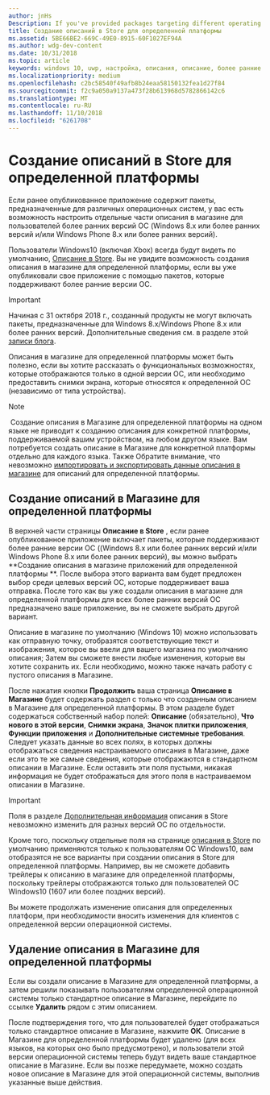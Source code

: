 ```yaml
---
author: jnHs
Description: If you've provided packages targeting different operating systems, you have the option to customize parts of your Store listing for different targeted operating systems.
title: Создание описаний в Store для определенной платформы
ms.assetid: 5BE66BE2-669C-49E0-8915-60F1027EF94A
ms.author: wdg-dev-content
ms.date: 10/31/2018
ms.topic: article
keywords: windows 10, uwp, настройка, описания, описание, более ранние версии
ms.localizationpriority: medium
ms.openlocfilehash: c2bc58540f49afb8b24eaa58150132fea1d27f84
ms.sourcegitcommit: f2c9a050a9137a473f28b613968d5782866142c6
ms.translationtype: MT
ms.contentlocale: ru-RU
ms.lasthandoff: 11/10/2018
ms.locfileid: "6261708"
---
```

# <a name="create-platform-specific-store-listings"></a>Создание описаний в Store для определенной платформы


Если ранее опубликованное приложение содержит пакеты, предназначенные для различных операционных систем, у вас есть возможность настроить отдельные части описания в магазине для пользователей более ранних версий ОС (Windows 8.x или более ранних версий и/или Windows Phone 8.x или более ранних версий). 

Пользователи Windows10 (включая Xbox) всегда будут видеть по умолчанию, [Описание в Store](create-app-store-listings.md). Вы не увидите возможность создания описания в магазине для определенной платформы, если вы уже опубликовали свое приложение с помощью пакетов, которые поддерживают более ранние версии ОС. 

> [!IMPORTANT]
> Начиная с 31 октября 2018 г., созданный продукты не могут включать пакеты, предназначенные для Windows 8.x/Windows Phone 8.x или более ранних версий. Дополнительные сведения см. в разделе этой [записи блога](https://blogs.windows.com/buildingapps/2018/08/20/important-dates-regarding-apps-with-windows-phone-8-x-and-earlier-and-windows-8-8-1-packages-submitted-to-microsoft-store/#SzKghBbqDMlmAO4c.97).

Описания в магазине для определенной платформы может быть полезно, если вы хотите рассказать о функциональных возможностях, которые отображаются только в одной версии ОС, или необходимо предоставить снимки экрана, которые относятся к определенной ОС (независимо от типа устройства).

> [!NOTE]
> Создание описания в Магазине для определенной платформы на одном языке не приводит к созданию описания для конкретной платформы, поддерживаемой вашим устройством, на любом другом языке. Вам потребуется создать описание в Магазине для конкретной платформы отдельно для каждого языка. Также Обратите внимание, что невозможно [импортировать и экспортировать данные описания в магазине](import-and-export-store-listings.md) для описаний для определенной платформы.


## <a name="creating-a-platform-specific-store-listing"></a>Создание описаний в Магазине для определенной платформы

В верхней части страницы **Описание в Store** , если ранее опубликованное приложение включает пакеты, которые поддерживают более ранние версии ОС ((Windows 8.x или более ранних версий и/или Windows Phone 8.x или более ранних версий), вы можно выбрать **Создание описания в магазине приложений для определенной платформы **. После выбора этого варианта вам будет предложен выбор среди целевых версий ОС, которые поддерживает ваша отправка. После того как вы уже создали описания в магазине для определенной платформы для всех более ранних версий ОС предназначено ваше приложение, вы не сможете выбрать другой вариант.

Описание в магазине по умолчанию (Windows 10) можно использовать как отправную точку, отобразятся соответствующие текст и изображения, которое вы ввели для вашего магазина по умолчанию описания; Затем вы сможете внести любые изменения, которые вы хотите сохранить их. Если необходимо, можно также начать работу с пустого описания в Магазине.

После нажатия кнопки **Продолжить** ваша страница **Описание в Магазине** будет содержать раздел с только что созданным описанием в Магазине для определенной платформы. В этом разделе будет содержаться собственный набор полей: **Описание** (обязательно), **Что нового в этой версии**, **Снимки экрана**, **Значок плитки приложения**, **Функции приложения** и **Дополнительные системные требования**. Следует указать данные во всех полях, в которых должны отображаться сведения настраиваемого описания в Магазине, даже если это те же самые сведения, которые отображаются в стандартном описании в Магазине. Если оставить эти поля пустыми, никакая информация не будет отображаться для этого поля в настраиваемом описании в Магазине.

> [!IMPORTANT]
> Поля в разделе [Дополнительная информация](create-app-store-listings.md#additional-information) описания в Store невозможно изменить для разных версий ОС по отдельности.
> 
> Кроме того, поскольку отдельные поля на странице [описания в Store](create-app-store-listings.md) по умолчанию применяются только к пользователям ОС Windows10, вам отобразятся не все варианты при создании описания в Store для определенной платформы. Например, вы не сможете добавить трейлеры к описанию в магазине для определенной платформы, поскольку трейлеры отображаются только для пользователей ОС Windows10 (1607 или более поздних версий). 

Вы можете продолжать изменение описания для определенных платформ, при необходимости вносить изменения для клиентов с определенной версии операционной системы.


## <a name="removing-a-platform-specific-store-listing"></a>Удаление описания в Магазине для определенной платформы

Если вы создали описание в Магазине для определенной платформы, а затем решили показывать пользователям определенной операционной системы только стандартное описание в Магазине, перейдите по ссылке **Удалить** рядом с этим описанием.

После подтверждения того, что для пользователей будет отображаться только стандартное описание в Магазине, нажмите **ОК**. Описание в Магазине для определенной платформы будет удалено (для всех языков, на которых оно было предусмотрено), и пользователи этой версии операционной системы теперь будут видеть ваше стандартное описание в Магазине. Если вы позже передумаете, можно создать новое описание в Магазине для этой операционной системы, выполнив указанные выше действия.
 

 




